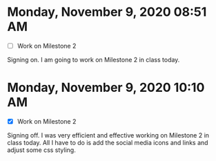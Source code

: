 # Monday, November  9, 2020 08:51 AM
- [ ] Work on Milestone 2

Signing on. I am going to work on Milestone 2 in class today.

# Monday, November  9, 2020 10:10 AM
- [X] Work on Milestone 2

Signing off. I was very efficient and effective working on Milestone 2 in class today. All I have to do is add the social media icons and links and adjust some css styling.

